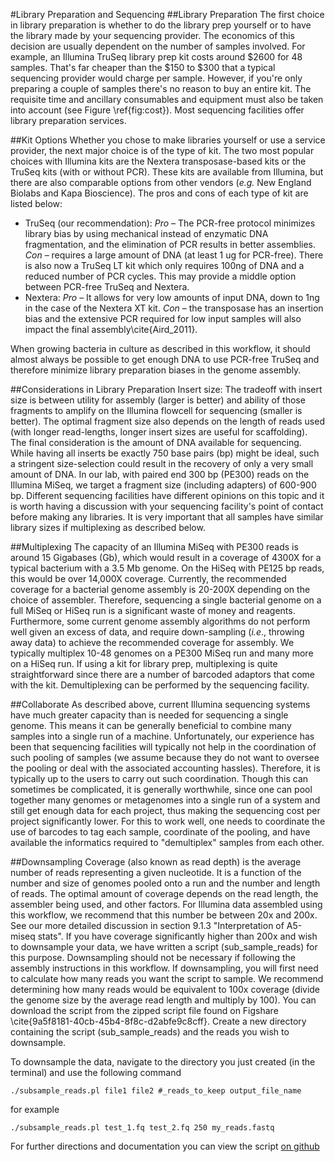 #Library Preparation and Sequencing 
##Library Preparation
The first choice in library preparation is whether to do the library prep yourself or to have the library made by your sequencing provider. The economics of this decision are usually dependent on the number of samples involved. For example, an Illumina TruSeq library prep kit costs around $2600 for 48 samples. That's far cheaper than the $150 to $300 that a typical sequencing provider would charge per sample. However, if you're only preparing a couple of samples there's no reason to buy an entire kit. The requisite time and ancillary consumables and equipment must also be taken into account (see Figure \ref{fig:cost}). Most sequencing facilities offer library preparation services.

##Kit Options
Whether you chose to make libraries yourself or use a service provider, the next major choice is of the type of kit. The two most popular choices with Illumina kits are the Nextera transposase-based kits or the TruSeq kits (with or without PCR). These kits are available from Illumina, but there are also comparable options from other vendors (_e.g._ New England Biolabs and Kapa Bioscience). The pros and cons of each type of kit are listed below:

+ TruSeq (our recommendation): _Pro_ – The PCR-free protocol minimizes library bias by using mechanical instead of enzymatic DNA fragmentation, and the elimination of PCR results in better assemblies. _Con_ – requires a large amount of DNA (at least 1 ug for PCR-free).  There is also now a TruSeq LT kit which only requires 100ng of DNA and a reduced number of PCR cycles. This may provide a middle option between PCR-free TruSeq and Nextera.
+ Nextera: _Pro_ – It allows for very low amounts of input DNA, down to 1ng in the case of the Nextera XT kit. _Con_ – the transposase has an insertion bias and the extensive PCR required for low input samples will also impact the final assembly\cite{Aird_2011}.


When growing bacteria in culture as described in this workflow, it should almost always be possible to get enough DNA to use PCR-free TruSeq and therefore minimize library preparation biases in the genome assembly.

##Considerations in Library Preparation
Insert size: The tradeoff with insert size is between utility for assembly (larger is better) and ability of those fragments to amplify on the Illumina flowcell for sequencing (smaller is better). The optimal fragment size also depends on the length of reads used (with longer read-lengths, longer insert sizes are useful for scaffolding). The final consideration is the amount of DNA available for sequencing. While having all inserts be exactly 750 base pairs (bp) might be ideal, such a stringent size-selection could result in the recovery of only a very small amount of DNA. In our lab, with paired end 300 bp (PE300) reads on the Illumina MiSeq, we target a fragment size (including adapters) of 600-900 bp. Different sequencing facilities have different opinions on this topic and it is worth having a discussion with your sequencing facility's point of contact before making any libraries. It is very important that all samples have similar library sizes if multiplexing as described below.

##Multiplexing
The capacity of an Illumina MiSeq with PE300 reads is around 15 Gigabases (Gb), which would result in a coverage of 4300X for a typical bacterium with a 3.5 Mb genome. On the HiSeq with PE125 bp reads, this would be over 14,000X coverage. Currently, the recommended coverage for a bacterial genome assembly is 20-200X depending on the choice of assembler. Therefore, sequencing a single bacterial genome on a full MiSeq or HiSeq run is a significant waste of money and reagents. Furthermore, some current genome assembly algorithms do not perform well given an excess of data, and require down-sampling (_i.e_., throwing away data) to achieve the recommended coverage for assembly. We typically multiplex 10-48 genomes on a PE300 MiSeq run and many more on a HiSeq run. If using a kit for library prep, multiplexing is quite straightforward since there are a number of barcoded adaptors that come with the kit. Demultiplexing can be performed by the sequencing facility.

##Collaborate
As described above, current Illumina sequencing systems have much greater capacity than is needed for sequencing a single genome. This means it can be generally beneficial to combine many samples into a single run of a machine. Unfortunately, our experience has been that sequencing facilities will typically not help in the coordination of such pooling of samples (we assume because they do not want to oversee the pooling or deal with the associated accounting hassles). Therefore, it is typically up to the users to carry out such coordination. Though this can sometimes be complicated, it is generally worthwhile, since one can pool together many genomes or metagenomes into a single run of a system and still get enough data for each project, thus making the sequencing cost per project significantly lower. For this to work well, one needs to coordinate the use of barcodes to tag each sample, coordinate of the pooling, and have available the informatics required to "demultiplex" samples from each other. 

##Downsampling
Coverage (also known as read depth) is the average number of reads representing a given nucleotide. It is a function of the number and size of genomes pooled onto a run and the number and length of reads. The optimal amount of coverage depends on the read length, the assembler being used, and other factors. For Illumina data assembled using this workflow, we recommend that this number be between 20x and 200x. See our more detailed discussion in section 9.1.3 "Interpretation of A5-miseq stats". If you have coverage significantly higher than 200x and wish to downsample your data, we have written a script (sub\_sample\_reads) for this purpose. Downsampling should not be necessary if following the assembly instructions in this workflow. If downsampling, you will first need to calculate how many reads you want the script to sample. We recommend determining how many reads would be equivalent to 100x coverage (divide the genome size by the average read length and multiply by 100). You can download the script from the zipped script file found on Figshare \cite{9a5f8181-40cb-45b4-8f8c-d2abfe9c8cff}. Create a new directory containing the script (sub\_sample\_reads) and the reads you wish to downsample. 
    
To downsample the data, navigate to the directory you just created (in the terminal) and use the following command

    ./subsample_reads.pl file1 file2 #_reads_to_keep output_file_name  
for example   

    ./subsample_reads.pl test_1.fq test_2.fq 250 my_reads.fastq  
    
For further directions and documentation you can view the script [on github](https://github.com/gjospin/scripts/blob/master/subsample_reads.pl)
